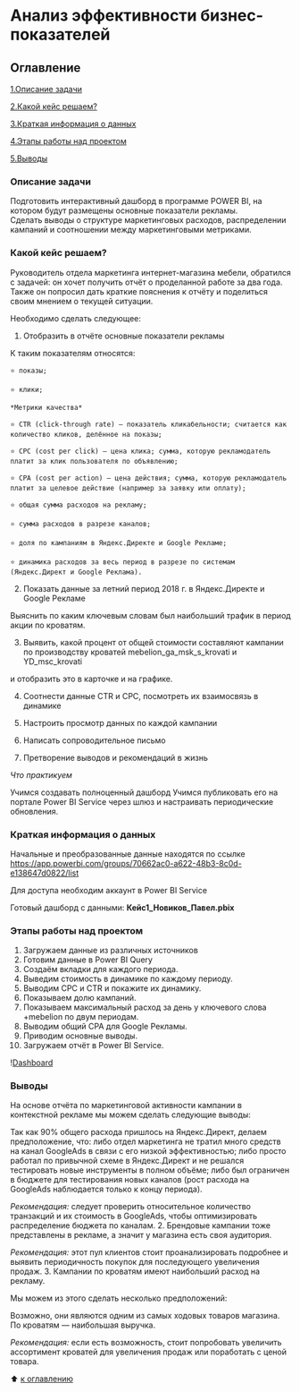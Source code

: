 # Анализ эффективности бизнес-показателей

## Оглавление

[1.Описание задачи](https://github.com/PavelNovikov888/practical_work/tree/master/%D0%98%D0%BD%D1%81%D1%82%D1%80%D1%83%D0%BC%D0%B5%D0%BD%D1%82%D1%8B%20%D0%B0%D0%BD%D0%B0%D0%BB%D0%B8%D1%82%D0%B8%D0%BA%D0%B0%20%D0%B4%D0%B0%D0%BD%D0%BD%D1%8B%D1%85/PowerBI/%D0%90%D0%BD%D0%B0%D0%BB%D0%B8%D0%B7%20%D1%8D%D1%84%D1%84%D0%B5%D0%BA%D1%82%D0%B8%D0%B2%D0%BD%D0%BE%D1%81%D1%82%D0%B8%20%D0%B1%D0%B8%D0%B7%D0%BD%D0%B5%D1%81-%D0%BF%D0%BE%D0%BA%D0%B0%D0%B7%D0%B0%D1%82%D0%B5%D0%BB%D0%B5%D0%B9#%D0%BE%D0%BF%D0%B8%D1%81%D0%B0%D0%BD%D0%B8%D0%B5-%D0%B7%D0%B0%D0%B4%D0%B0%D1%87%D0%B8)

[2.Какой кейс решаем?](https://github.com/PavelNovikov888/practical_work/tree/master/%D0%98%D0%BD%D1%81%D1%82%D1%80%D1%83%D0%BC%D0%B5%D0%BD%D1%82%D1%8B%20%D0%B0%D0%BD%D0%B0%D0%BB%D0%B8%D1%82%D0%B8%D0%BA%D0%B0%20%D0%B4%D0%B0%D0%BD%D0%BD%D1%8B%D1%85/PowerBI/%D0%90%D0%BD%D0%B0%D0%BB%D0%B8%D0%B7%20%D1%8D%D1%84%D1%84%D0%B5%D0%BA%D1%82%D0%B8%D0%B2%D0%BD%D0%BE%D1%81%D1%82%D0%B8%20%D0%B1%D0%B8%D0%B7%D0%BD%D0%B5%D1%81-%D0%BF%D0%BE%D0%BA%D0%B0%D0%B7%D0%B0%D1%82%D0%B5%D0%BB%D0%B5%D0%B9#%D0%BA%D0%B0%D0%BA%D0%BE%D0%B9-%D0%BA%D0%B5%D0%B9%D1%81-%D1%80%D0%B5%D1%88%D0%B0%D0%B5%D0%BC)

[3.Краткая информация о данных](https://github.com/PavelNovikov888/practical_work/tree/master/%D0%98%D0%BD%D1%81%D1%82%D1%80%D1%83%D0%BC%D0%B5%D0%BD%D1%82%D1%8B%20%D0%B0%D0%BD%D0%B0%D0%BB%D0%B8%D1%82%D0%B8%D0%BA%D0%B0%20%D0%B4%D0%B0%D0%BD%D0%BD%D1%8B%D1%85/PowerBI/%D0%90%D0%BD%D0%B0%D0%BB%D0%B8%D0%B7%20%D1%8D%D1%84%D1%84%D0%B5%D0%BA%D1%82%D0%B8%D0%B2%D0%BD%D0%BE%D1%81%D1%82%D0%B8%20%D0%B1%D0%B8%D0%B7%D0%BD%D0%B5%D1%81-%D0%BF%D0%BE%D0%BA%D0%B0%D0%B7%D0%B0%D1%82%D0%B5%D0%BB%D0%B5%D0%B9#%D0%BA%D1%80%D0%B0%D1%82%D0%BA%D0%B0%D1%8F-%D0%B8%D0%BD%D1%84%D0%BE%D1%80%D0%BC%D0%B0%D1%86%D0%B8%D1%8F-%D0%BE-%D0%B4%D0%B0%D0%BD%D0%BD%D1%8B%D1%85)

[4.Этапы работы над проектом](https://github.com/PavelNovikov888/practical_work/tree/master/%D0%98%D0%BD%D1%81%D1%82%D1%80%D1%83%D0%BC%D0%B5%D0%BD%D1%82%D1%8B%20%D0%B0%D0%BD%D0%B0%D0%BB%D0%B8%D1%82%D0%B8%D0%BA%D0%B0%20%D0%B4%D0%B0%D0%BD%D0%BD%D1%8B%D1%85/PowerBI/%D0%90%D0%BD%D0%B0%D0%BB%D0%B8%D0%B7%20%D1%8D%D1%84%D1%84%D0%B5%D0%BA%D1%82%D0%B8%D0%B2%D0%BD%D0%BE%D1%81%D1%82%D0%B8%20%D0%B1%D0%B8%D0%B7%D0%BD%D0%B5%D1%81-%D0%BF%D0%BE%D0%BA%D0%B0%D0%B7%D0%B0%D1%82%D0%B5%D0%BB%D0%B5%D0%B9#%D1%8D%D1%82%D0%B0%D0%BF%D1%8B-%D1%80%D0%B0%D0%B1%D0%BE%D1%82%D1%8B-%D0%BD%D0%B0%D0%B4-%D0%BF%D1%80%D0%BE%D0%B5%D0%BA%D1%82%D0%BE%D0%BC) 

[5.Выводы](https://github.com/PavelNovikov888/practical_work/tree/master/%D0%98%D0%BD%D1%81%D1%82%D1%80%D1%83%D0%BC%D0%B5%D0%BD%D1%82%D1%8B%20%D0%B0%D0%BD%D0%B0%D0%BB%D0%B8%D1%82%D0%B8%D0%BA%D0%B0%20%D0%B4%D0%B0%D0%BD%D0%BD%D1%8B%D1%85/PowerBI/%D0%90%D0%BD%D0%B0%D0%BB%D0%B8%D0%B7%20%D1%8D%D1%84%D1%84%D0%B5%D0%BA%D1%82%D0%B8%D0%B2%D0%BD%D0%BE%D1%81%D1%82%D0%B8%20%D0%B1%D0%B8%D0%B7%D0%BD%D0%B5%D1%81-%D0%BF%D0%BE%D0%BA%D0%B0%D0%B7%D0%B0%D1%82%D0%B5%D0%BB%D0%B5%D0%B9#%D0%B2%D1%8B%D0%B2%D0%BE%D0%B4%D1%8B)


### Описание задачи

Подготовить  интерактивный дашборд в программе POWER BI, на котором будут размещены основные показатели рекламы.   
Сделать выводы о структуре маркетинговых расходов, распределении кампаний и соотношении между маркетинговыми метриками.


### Какой кейс решаем?

Руководитель отдела маркетинга интернет-магазина мебели, обратился с задачей: он хочет получить отчёт о проделанной работе за два года.   
Также он попросил дать краткие пояснения к отчёту и поделиться своим мнением о текущей ситуации.

Необходимо сделать следующее:

1. Отобразить в отчёте основные показатели рекламы

К таким показателям относятся:

    ⭐ показы;

    ⭐ клики;

    *Метрики качества*

    ⭐ CTR (click-through rate) — показатель кликабельности; считается как количество кликов, делённое на показы;

    ⭐ CPC (cost per click) — цена клика; сумма, которую рекламодатель платит за клик пользователя по объявлению;

    ⭐ CPA (cost per action) — цена действия; сумма, которую рекламодатель платит за целевое действие (например за заявку или оплату);

    ⭐ общая сумма расходов на рекламу;

    ⭐ сумма расходов в разрезе каналов;

    ⭐ доля по кампаниям в Яндекс.Директе и Google Рекламе;

    ⭐ динамика расходов за весь период в разрезе по системам (Яндекс.Директ и Google Реклама).

2. Показать данные за летний период 2018 г. в Яндекс.Директе и Google Рекламе

Выяснить по каким ключевым словам был наибольший трафик в период акции по кроватям.

3. Выявить, какой процент от общей стоимости составляют кампании по производству кроватей mebelion_ga_msk_s_krovati и YD_msc_krovati

и отобразить это в карточке и на графике.

4. Соотнести данные CTR и CPC, посмотреть их взаимосвязь в динамике

5. Настроить просмотр данных по каждой кампании

6. Написать сопроводительное письмо

7. Претворение выводов и рекомендаций в жизнь

*Что практикуем*

Учимся создавать полноценный дашборд
Учимся публиковать его на портале Power BI Service через шлюз и настраивать периодические обновления.

### Краткая информация о данных

Начальные и преобразованные данные находятся по ссылке https://app.powerbi.com/groups/70662ac0-a622-48b3-8c0d-e138647d0822/list  

Для доступа необходим аккаунт в Power BI Service  

Готовый дашборд с данными:  **Кейс1_Новиков_Павел.pbix**

### Этапы работы над проектом
1. Загружаем данные из различных источников  
2. Готовим данные в Power BI Query  
3. Создаём вкладки для каждого периода.  
4. Выведим стоимость в динамике по каждому периоду.  
5. Выводим CPC и CTR и покажите их динамику.  
6. Показываем долю кампаний.  
7. Показываем максимальный расход за день у ключевого слова +mebelion по двум периодам.  
8. Выводим общий CPA для Google Рекламы.  
9. Приводим основные выводы.  
10. Загружаем отчёт в Power BI Service.  

!⁠[Dashboard](https://drive.google.com/drive/folders/1ipvvpFNVUzOXdAoVT39fptiLdVj6gA5R)

### Выводы

На основе отчёта по маркетинговой активности кампании в контекстной рекламе мы можем сделать следующие выводы:

Так как 90% общего расхода пришлось на Яндекс.Директ, делаем предположение, что:
либо отдел маркетинга не тратил много средств на канал GoogleAds в связи с его низкой эффективностью;
либо просто работал по привычной схеме в Яндекс.Директ и не решался тестировать новые инструменты в полном объёме;
либо был ограничен в бюджете для тестирования новых каналов (рост расхода на GoogleAds наблюдается только к концу периода).

*Рекомендация:* следует проверить относительное количество транзакций и их стоимость в GoogleAds, чтобы оптимизировать распределение бюджета по каналам.
2. Брендовые кампании тоже представлены в рекламе, а значит у магазина есть своя аудитория.


*Рекомендация:* этот пул клиентов стоит проанализировать подробнее и выявить периодичность покупок для последующего увеличения продаж.
3. Кампании по кроватям имеют наибольший расход на рекламу.

Мы можем из этого сделать несколько предположений:

Возможно, они являются одним из самых ходовых товаров магазина.
По кроватям — наибольшая выручка.

*Рекомендация:* если есть возможность, стоит попробовать увеличить ассортимент кроватей для увеличения продаж или поработать с ценой товара.

:arrow_up: [к оглавлению](https://github.com/PavelNovikov888/practical_work/tree/master/%D0%98%D0%BD%D1%81%D1%82%D1%80%D1%83%D0%BC%D0%B5%D0%BD%D1%82%D1%8B%20%D0%B0%D0%BD%D0%B0%D0%BB%D0%B8%D1%82%D0%B8%D0%BA%D0%B0%20%D0%B4%D0%B0%D0%BD%D0%BD%D1%8B%D1%85/PowerBI/%D0%90%D0%BD%D0%B0%D0%BB%D0%B8%D0%B7%20%D1%8D%D1%84%D1%84%D0%B5%D0%BA%D1%82%D0%B8%D0%B2%D0%BD%D0%BE%D1%81%D1%82%D0%B8%20%D0%B1%D0%B8%D0%B7%D0%BD%D0%B5%D1%81-%D0%BF%D0%BE%D0%BA%D0%B0%D0%B7%D0%B0%D1%82%D0%B5%D0%BB%D0%B5%D0%B9#%D0%BE%D0%B3%D0%BB%D0%B0%D0%B2%D0%BB%D0%B5%D0%BD%D0%B8%D0%B5)
